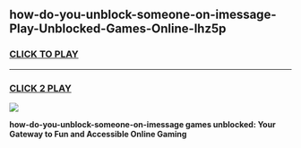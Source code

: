 
## how-do-you-unblock-someone-on-imessage-Play-Unblocked-Games-Online-lhz5p
<h3>
<a href="https://premium76.site?title=how-do-you-unblock-someone-on-imessage&ref=25A">CLICK TO PLAY</a></h3>
<hr>

<h3>
<a href="https://premium76.site?title=how-do-you-unblock-someone-on-imessage&ref=25A">CLICK 2 PLAY</a>
  
</h3>

<a href="https://premium76.site?title=how-do-you-unblock-someone-on-imessage&ref=25A"><img src="https://clearcache.store/games.png"></a>


**how-do-you-unblock-someone-on-imessage games unblocked: Your Gateway to Fun and Accessible Online Gaming**
